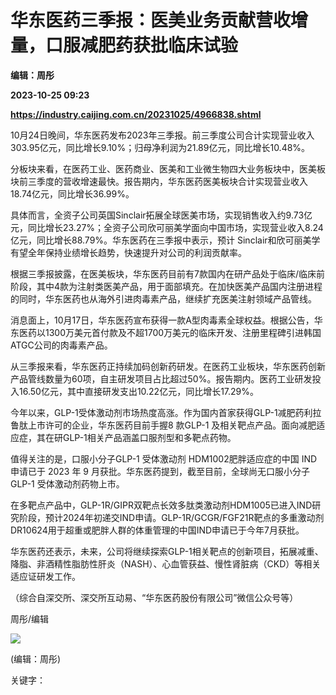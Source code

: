 # 华东医药三季报：医美业务贡献营收增量，口服减肥药获批临床试验
**编辑：周彤**

**2023-10-25 09:23**

**https://industry.caijing.com.cn/20231025/4966838.shtml**

10月24日晚间，华东医药发布2023年三季报。前三季度公司合计实现营业收入303.95亿元，同比增长9.10%；归母净利润为21.89亿元，同比增长10.48%。

分板块来看，在医药工业、医药商业、医美和工业微生物四大业务板块中，医美板块前三季度的营收增速最快。报告期内，华东医药医美板块合计实现营业收入18.74亿元，同比增长36.99%。

具体而言，全资子公司英国Sinclair拓展全球医美市场，实现销售收入约9.73亿元，同比增长23.27%；全资子公司欣可丽美学面向中国市场，实现营业收入8.24亿元，同比增长88.79%。华东医药在三季报中表示，预计 Sinclair和欣可丽美学有望全年保持业绩增长趋势，快速提升对公司的利润贡献率。

根据三季报披露，在医美板块，华东医药目前有7款国内在研产品处于临床/临床前阶段，其中4款为注射类医美产品，用于面部填充。在加快医美产品国内注册进程的同时，华东医药也从海外引进肉毒素产品，继续扩充医美注射领域产品管线。

消息面上，10月17日，华东医药宣布获得一款A型肉毒素全球权益。根据公告，华东医药以1300万美元首付款及不超1700万美元的临床开发、注册里程碑引进韩国ATGC公司的肉毒素产品。

从三季报来看，华东医药正持续加码创新药研发。在医药工业板块，华东医药创新产品管线数量为60项，自主研发项目占比超过50%。报告期内。医药工业研发投入16.50亿元，其中直接研发支出10.22亿元，同比增长17.29%。

今年以来，GLP-1受体激动剂市场热度高涨。作为国内首家获得GLP-1减肥药利拉鲁肽上市许可的企业，华东医药目前手握8 款GLP-1 及相关靶点产品。面向减肥适应症，其在研GLP-1相关产品涵盖口服剂型和多靶点药物。

值得关注的是，口服小分子GLP-1 受体激动剂 HDM1002肥胖适应症的中国 IND申请已于 2023 年 9 月获批。华东医药提到，截至目前，全球尚无口服小分子 GLP-1 受体激动剂药物上市。

在多靶点产品中，GLP-1R/GIPR双靶点长效多肽类激动剂HDM1005已进入IND研究阶段，预计2024年初递交IND申请。GLP-1R/GCGR/FGF21R靶点的多重激动剂DR10624用于超重或肥胖人群的体重管理的中国IND申请已于今年7月获批。

华东医药还表示，未来，公司将继续探索GLP-1相关靶点的创新项目，拓展减重、降脂、非酒精性脂肪性肝炎（NASH）、心血管获益、慢性肾脏病（CKD）等相关适应证研发工作。

（综合自深交所、深交所互动易、“华东医药股份有限公司”微信公众号等）

周彤/编辑

![](https://tx1.cdn.caijing.com.cn/2014-03-27/114048455.jpg)

(编辑：周彤)

关键字：
